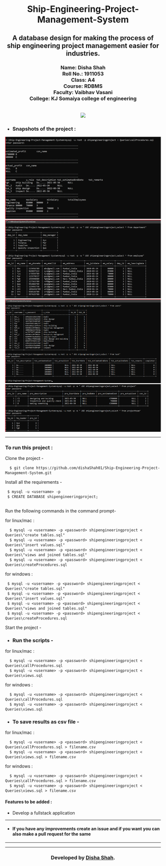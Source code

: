 
<h1 align="center">Ship-Engineering-Project-Management-System</h1>
<div align="center">
  
  <h2> A database design for making the process of ship engineering project management easier for industries. </h2>
<h3>
  Name: Disha Shah<br>
  Roll No.: 1911053<br>
  Class: A4<br>
  Course: RDBMS<br>
  Faculty: Vaibhav Vasani<br>
  College: KJ Somaiya college of engineering<br><br>
</h3>
</div>

<div align="center">

[![](https://img.shields.io/badge/Made_with-Mysql-yellow?style=for-the-badge&logo=mysql)](https://www.mysql.com/ "Mysql")


</div>

- ### Snapshots of the project :

<div align="center">
  
![img](ss/ss.png)
![img](ss/tab1.png)
![img](ss/tab2.png)
![img](ss/tab3.png)


</div>


---

  
### To run this project :

Clone the project -
```
  $ git clone https://github.com/dishaShah01/Ship-Engineering-Project-Management-System.git
```
  
Install all the requirements -
```
 $ mysql -u <username> -p
 $ CREATE DATABASE shipengineeringproject;
 
 ``` 
Run the following commands in the command prompt-

 for linux/mac :
``` 
  $ mysql -u <username> -p <password> shipengineeringproject < Queries\"create tables.sql"
  $ mysql -u <username> -p <password> shipengineeringproject < Queries\"insert values.sql"
  $ mysql -u <username> -p <password> shipengineeringproject < Queries\"views and joined tables.sql"
  $ mysql -u <username> -p <password> shipengineeringproject < Queries\createProcedures.sql
``` 
 for windows :
 ``` 
  $ mysql -u <username> -p <password> shipengineeringproject < Queries\"create tables.sql"
  $ mysql -u <username> -p <password> shipengineeringproject < Queries\"insert values.sql"
  $ mysql -u <username> -p <password> shipengineeringproject < Queries\"views and joined tables.sql"
  $ mysql -u <username> -p <password> shipengineeringproject < Queries\createProcedures.sql
 ``` 
Start the project -
 - ### Run the scripts -
 for linux/mac :
```
  $ mysql -u <username> -p <password> shipengineeringproject < Queries\callProcedures.sql
  $ mysql -u <username> -p <password> shipengineeringproject < Queries\views.sql
```  
 for windows :
``` 
  $ mysql -u <username> -p <password> shipengineeringproject < Queries\callProcedures.sql
  $ mysql -u <username> -p <password> shipengineeringproject < Queries\views.sql
```
 - ### To save results as csv file  -
 
 for linux/mac :
```
  $ mysql -u <username> -p <password> shipengineeringproject < Queries\callProcedures.sql > filename.csv
  $ mysql -u <username> -p <password> shipengineeringproject < Queries\views.sql > filename.csv
```  
 for windows :
``` 
  $ mysql -u <username> -p <password> shipengineeringproject < Queries\callProcedures.sql > filename.csv
  $ mysql -u <username> -p <password> shipengineeringproject < Queries\views.sql > filename.csv
```
 

 #### Features to be added :
- Develop a fullstack application

---
- #### If you have any improvements create an issue and if you want you can also make a pull request for the same 

---


---
<h3 align="center"><b>Developed by <a href="https://github.com/dishaShah01">Disha Shah</a>.</b></h1>



